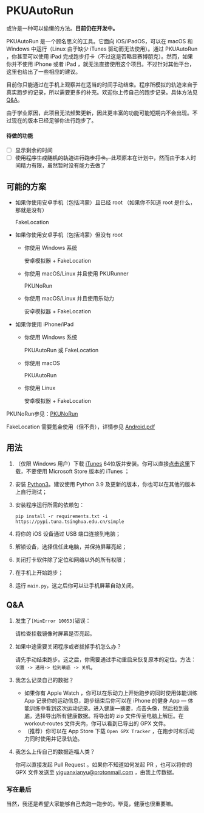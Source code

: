# PKUAutoRun

或许是一种可以偷懒的方法。**目前仍在开发中。**

PKUAutoRun 是一个顾名思义的工具。它面向 iOS/iPadOS，可以在 macOS 和 Windows 中运行（Linux 由于缺少 iTunes 驱动而无法使用）。通过 PKUAutoRun ，你甚至可以使用 iPad 完成跑步打卡（不过这是否略显赛博朋克）。然而，如果你并不使用 iPhone 或者 iPad ，就无法直接使用这个项目。不过针对其他平台，这里也给出了一些相应的建议。

目前你只能通过在手机上观察并在适当的时间手动结束。程序所模拟的轨迹来自于真实跑步的记录，所以需要更多的补充。欢迎你上传自己的跑步记录。具体方法见 [Q&A](https://github.com/yiguanxianyu/PKUAutoRun#qa)。

由于学业原因，此项目无法频繁更新，因此更丰富的功能可能短期内不会出现。不过现在的版本已经足够你进行跑步了。 

#### 待做的功能

- [ ] 显示剩余的时间
- [ ] ~~使用程序生成随机的轨迹进行跑步打卡。~~此项原本在计划中，然而由于本人时间精力有限，虽然暂时没有能力去做了

## 可能的方案

- 如果你使用安卓手机（包括鸿蒙）且已经 root （如果你不知道 root 是什么，那就是没有）
 
    FakeLocation
  
- 如果你使用安卓手机（包括鸿蒙）但没有 root

    - 你使用 Windows 系统

        安卓模拟器 + FakeLocation

    - 你使用 macOS/Linux 并且使用 PKURunner

        PKUNoRun

    - 你使用 macOS/Linux 并且使用乐动力

        安卓模拟器 + FakeLocation

- 如果你使用 iPhone/iPad

    - 你使用 Windows 系统

        PKUAutoRun 或 FakeLocation

    - 你使用 macOS

        PKUAutoRun

    - 你使用 Linux

        安卓模拟器 + FakeLocation



PKUNoRun参见：[PKUNoRun](https://github.com/PKUNoRun/PKUNoRun)

FakeLocation 需要氪金使用（但不贵），详情参见 [Android.pdf](https://github.com/yiguanxianyu/PKUAutoRun/blob/main/Android.pdf)

## 用法

1. （仅限 Windows 用户）下载 [iTunes](https://www.apple.com.cn/itunes/) 64位版并安装。你可以直接[点击这里](https://www.apple.com/itunes/download/win64)下载，不要使用 Microsoft Store 版本的 iTunes ；

2. 安装 [Python3](https://www.python.org/)。建议使用 Python 3.9 及更新的版本，你也可以在其他的版本上自行测试；

3. 安装程序运行所需的依赖包：

    `pip install -r requirements.txt -i https://pypi.tuna.tsinghua.edu.cn/simple`

4. 将你的 iOS 设备通过 USB 端口连接到电脑；

5. 解锁设备，选择信任此电脑，并保持屏幕亮起；

5. 关闭打卡软件除了定位和网络以外的所有权限；

6. 在手机上开始跑步；

7. 运行 `main.py`，这之后你可以让手机屏幕自动关闭。

## Q&A

1. 发生了`[WinError 10053]`错误： 

   请检查挂载镜像时屏幕是否亮起。

2. 如果中途需要关闭程序或者拔掉手机怎么办？

   请先手动结束跑步。这之后，你需要通过手动重启来恢复原本的定位。方法：`设置 -> 通用-> 拉到最底 -> 关机`。

3. 我怎么记录自己的数据？

   - 如果你有 Apple Watch ，你可以在乐动力上开始跑步的同时使用体能训练 App 记录你的运动信息，跑步结束后你可以在 iPhone 的健身 App — 体能训练中看到这次运动记录。进入健康—摘要，点击头像，然后拉到最底，选择导出所有健康数据。将导出的 zip 文件传至电脑上解压。在 workout-routes 文件夹内，你可以看到已导出的 GPX 文件。
   - （推荐）你可以在 App Store 下载 `Open GPX Tracker` ，在跑步时和乐动力同时使用并记录轨迹。

4. 我怎么上传自己的数据造福人类？

   你可以直接发起 Pull Request 。如果你不知道如何发起 PR ，也可以将你的 GPX 文件发送至 yiguanxianyu@protonmail.com ，由我上传数据。
   

### 写在最后

当然，我还是希望大家能够自己去跑一跑步的。毕竟，健康也很重要嘛。